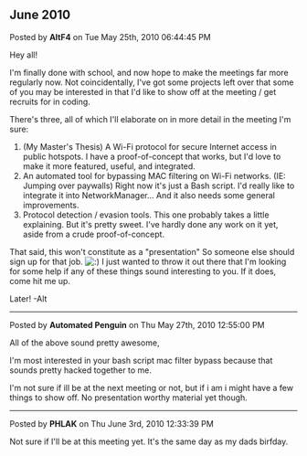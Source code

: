 ## June 2010
Posted by **AltF4** on Tue May 25th, 2010 06:44:45 PM

Hey all! 

I'm finally done with school, and now hope to make the meetings far more regularly now. Not coincidentally, I've got some projects left over that some of you may be interested in that I'd like to show off at the meeting / get recruits for in coding. 

There's three, all of which I'll elaborate on in more detail in the meeting I'm sure:

1) (My Master's Thesis) A Wi-Fi protocol for secure Internet access in public hotspots. I have a proof-of-concept that works, but I'd love to make it more featured, useful, and integrated.
2) An automated tool for bypassing MAC filtering on Wi-Fi networks. (IE: Jumping over paywalls) Right now it's just a Bash script. I'd really like to integrate it into NetworkManager... And it also needs some general improvements.
3) Protocol detection / evasion tools. This one probably takes a little explaining. But it's pretty sweet. I've hardly done any work on it yet, aside from a crude proof-of-concept. 

That said, this won't constitute as a &quot;presentation&quot; So someone else should sign up for that job. <!-- s:) --><img src="{SMILIES_PATH}/icon_e_smile.gif" alt=":)" title="Smile" /><!-- s:) --> I just wanted to throw it out there that I'm looking for some help if any of these things sound interesting to you. If it does, come hit me up.

Later!
-Alt

--------------------------------------------------------------------------------

Posted by **Automated Penguin** on Thu May 27th, 2010 12:55:00 PM

All of the above sound pretty awesome,

I'm most interested in your bash script mac filter bypass because that sounds pretty hacked together to me.

I'm not sure if ill be at the next meeting or not, but if i am i might have a few things to show off. No presentation worthy material yet though.

--------------------------------------------------------------------------------

Posted by **PHLAK** on Thu June 3rd, 2010 12:33:39 PM

Not sure if I'll be at this meeting yet.  It's the same day as my dads birfday.
